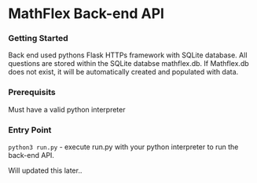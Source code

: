 # MathFlex Back-end API

### Getting Started
Back end used pythons Flask HTTPs framework with SQLite database. All questions are stored within the SQLite databse mathflex.db. If Mathflex.db does not exist, it will be automatically created and populated with data.

### Prerequisits
Must have a valid python interpreter



### Entry Point
```python3 run.py``` - execute run.py with your python interpreter to run the back-end API.

Will updated this later..